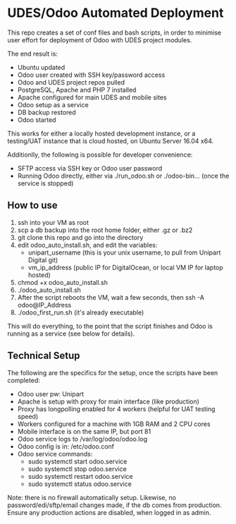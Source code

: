 # UDES/Odoo Automated Deployment
This repo creates a set of conf files and bash scripts, in order to minimise user effort for deployment of Odoo with UDES project modules.

The end result is:
- Ubuntu updated
- Odoo user created with SSH key/password access
- Odoo and UDES project repos pulled
- PostgreSQL, Apache and PHP 7 installed
- Apache configured for main UDES and mobile sites
- Odoo setup as a service
- DB backup restored
- Odoo started

This works for either a locally hosted development instance, or a testing/UAT instance that is cloud hosted, on Ubuntu Server 16.04 x64.

Additionlly, the following is possible for developer convenience:
- SFTP access via SSH key or Odoo user password
- Running Odoo directly, either via ./run_odoo.sh or ./odoo-bin... (once the service is stopped)

## How to use
1) ssh into your VM as root
2) scp a db backup into the root home folder, either .gz or .bz2
3) git clone this repo and go into the directory
4) edit odoo_auto_install.sh, and edit the variables:
    - unipart_username (this is your unix username, to pull from Unipart Digital git)
    - vm_ip_address (public IP for DigitalOcean, or local VM IP for laptop hosted)
5) chmod +x odoo_auto_install.sh
6) ./odoo_auto_install.sh
7) After the script reboots the VM, wait a few seconds, then ssh -A odoo@IP_Address
8) ./odoo_first_run.sh (it's already executable)

This will do everything, to the point that the script finishes and Odoo is running as a service (see below for details).

## Technical Setup
The following are the specifics for the setup, once the scripts have been completed:
- Odoo user pw: Unipart
- Apache is setup with proxy for main interface (like production)
- Proxy has longpolling enabled for 4 workers (helpful for UAT testing speed)
- Workers configured for a machine with 1GB RAM and 2 CPU cores
- Mobile interface is on the same IP, but port 81
- Odoo service logs to /var/log/odoo/odoo.log
- Odoo config is in: /etc/odoo.conf
- Odoo service commands:
  - sudo systemctl start odoo.service
  - sudo systemctl stop odoo.service
  - sudo systemctl restart odoo.service
  - sudo systemctl status odoo.service

Note: there is no firewall automatically setup. Likewise, no password/edi/sftp/email changes made, if the db comes from production. Ensure any production actions are disabled, when logged in as admin.
